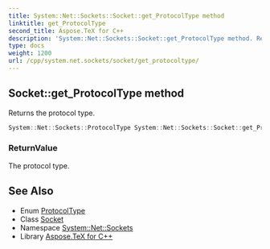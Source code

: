```yaml
---
title: System::Net::Sockets::Socket::get_ProtocolType method
linktitle: get_ProtocolType
second_title: Aspose.TeX for C++
description: 'System::Net::Sockets::Socket::get_ProtocolType method. Returns the protocol type in C++.'
type: docs
weight: 1200
url: /cpp/system.net.sockets/socket/get_protocoltype/
---
```

## Socket::get_ProtocolType method


Returns the protocol type.

```cpp
System::Net::Sockets::ProtocolType System::Net::Sockets::Socket::get_ProtocolType()
```


### ReturnValue

The protocol type.

## See Also

* Enum [ProtocolType](../../protocoltype/)
* Class [Socket](../)
* Namespace [System::Net::Sockets](../../)
* Library [Aspose.TeX for C++](../../../)
